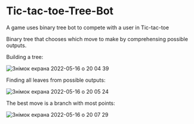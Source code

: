 # Tic-tac-toe-Tree-Bot
A game uses binary tree bot to compete with a user in Tic-tac-toe

Binary tree that chooses which move to make by comprehensing possible outputs.

Building a tree:

![Знімок екрана 2022-05-16 о 20 04 39](https://user-images.githubusercontent.com/92575094/168645865-0c840786-0d0e-464e-8e0d-e0f5bef4fea0.png)

Finding all leaves from possible outputs:

![Знімок екрана 2022-05-16 о 20 05 24](https://user-images.githubusercontent.com/92575094/168646043-121f623d-a720-481e-a312-7c92e4fa0041.png)


The best move is a branch with most points:

![Знімок екрана 2022-05-16 о 20 07 29](https://user-images.githubusercontent.com/92575094/168646314-4924f0d7-7c84-4855-a6bb-7c887379759a.png)


